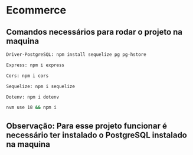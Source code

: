 # Ecommerce

## Comandos necessários para rodar o projeto na maquina

```bash
Driver-PostgreSQL: npm install sequelize pg pg-hstore
```
```bash
Express: npm i express
```
```bash
Cors: npm i cors
```
```bash
Sequelize: npm i sequelize
```
```bash
Dotenv: npm i dotenv
```
```bash
nvm use 18 && npm i
```
## Observação: Para esse projeto funcionar é necessário ter instalado o PostgreSQL instalado na maquina
 

